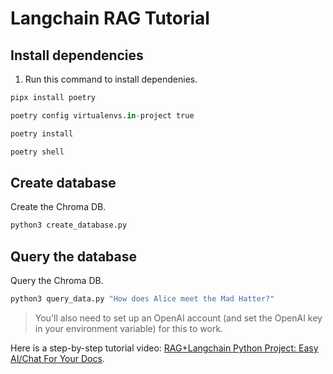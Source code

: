 # Langchain RAG Tutorial

## Install dependencies

1. Run this command to install dependenies. 

```python
pipx install poetry
```

```python
poetry config virtualenvs.in-project true
```

```python
poetry install
```

```python
poetry shell
```

## Create database

Create the Chroma DB.

```python
python3 create_database.py
```

## Query the database

Query the Chroma DB.

```python
python3 query_data.py "How does Alice meet the Mad Hatter?"
```

> You'll also need to set up an OpenAI account (and set the OpenAI key in your environment variable) for this to work.

Here is a step-by-step tutorial video: [RAG+Langchain Python Project: Easy AI/Chat For Your Docs](https://www.youtube.com/watch?v=tcqEUSNCn8I&ab_channel=pixegami).